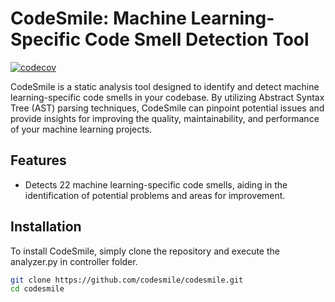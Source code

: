# CodeSmile: Machine Learning-Specific Code Smell Detection Tool

[![codecov](https://codecov.io/gh/xDaryamo/smell_ai/branch/feature%2Foop-refactor/graph/badge.svg?token=KM7EH5L3XC)](https://codecov.io/gh/xDaryamo/smell_ai)

CodeSmile is a static analysis tool designed to identify and detect machine learning-specific code smells in your codebase. By utilizing Abstract Syntax Tree (AST) parsing techniques, CodeSmile can pinpoint potential issues and provide insights for improving the quality, maintainability, and performance of your machine learning projects.

## Features

- Detects 22 machine learning-specific code smells, aiding in the identification of potential problems and areas for improvement.

## Installation

To install CodeSmile, simply clone the repository and execute the analyzer.py in controller folder.

```bash
git clone https://github.com/codesmile/codesmile.git
cd codesmile
